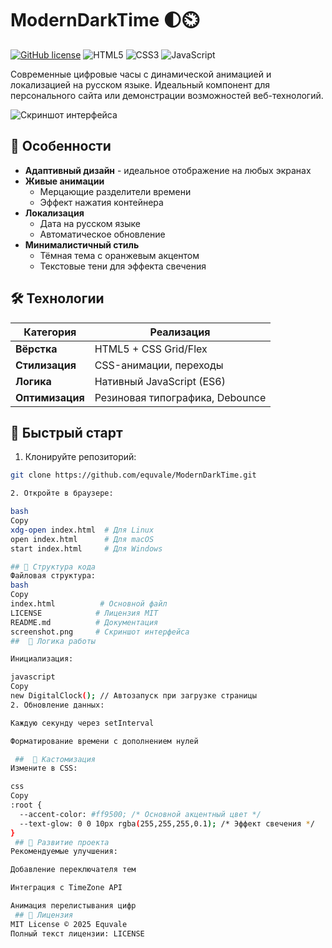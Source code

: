 # ModernDarkTime 🌓⏲️

[![GitHub license](https://img.shields.io/badge/license-MIT-blue.svg)](https://github.com/equvale/ModernDarkTime/blob/main/LICENSE)
![HTML5](https://img.shields.io/badge/HTML5-E34F26?logo=html5&logoColor=white)
![CSS3](https://img.shields.io/badge/CSS3-1572B6?logo=css3&logoColor=white)
![JavaScript](https://img.shields.io/badge/JavaScript-F7DF1E?logo=javascript&logoColor=black)

Современные цифровые часы с динамической анимацией и локализацией на русском языке. Идеальный компонент для персонального сайта или демонстрации возможностей веб-технологий.

![Скриншот интерфейса](https://raw.githubusercontent.com/equvale/ModernDarkTime/main/screenshot.png)

## 🌟 Особенности

- **Адаптивный дизайн** - идеальное отображение на любых экранах
- **Живые анимации**  
  - Мерцающие разделители времени
  - Эффект нажатия контейнера
- **Локализация**  
  - Дата на русском языке
  - Автоматическое обновление
- **Минималистичный стиль**  
  - Тёмная тема с оранжевым акцентом
  - Текстовые тени для эффекта свечения

## 🛠️ Технологии

| Категория       | Реализация                          |
|-----------------|-------------------------------------|
| **Вёрстка**     | HTML5 + CSS Grid/Flex               |
| **Стилизация**  | CSS-анимации, переходы              |
| **Логика**      | Нативный JavaScript (ES6)           |
| **Оптимизация** | Резиновая типографика, Debounce     |

## 🚀 Быстрый старт

1. Клонируйте репозиторий:
```bash
git clone https://github.com/equvale/ModernDarkTime.git

2. Откройте в браузере:

bash
Copy
xdg-open index.html  # Для Linux
open index.html      # Для macOS
start index.html     # Для Windows

## 🧩 Структура кода
Файловая структура:
bash 
Copy
index.html          # Основной файл
LICENSE            # Лицензия MIT
README.md          # Документация
screenshot.png     # Скриншот интерфейса
##  🔄 Логика работы

Инициализация:

javascript
Copy
new DigitalClock(); // Автозапуск при загрузке страницы
2. Обновление данных:

Каждую секунду через setInterval

Форматирование времени с дополнением нулей

 ##  🎨 Кастомизация
Измените в CSS:

css
Copy
:root {
  --accent-color: #ff9500; /* Основной акцентный цвет */
  --text-glow: 0 0 10px rgba(255,255,255,0.1); /* Эффект свечения */
}
 ## 🤝 Развитие проекта
Рекомендуемые улучшения:

Добавление переключателя тем

Интеграция с TimeZone API

Анимация перелистывания цифр
 ## 📄 Лицензия
MIT License © 2025 Equvale
Полный текст лицензии: LICENSE
